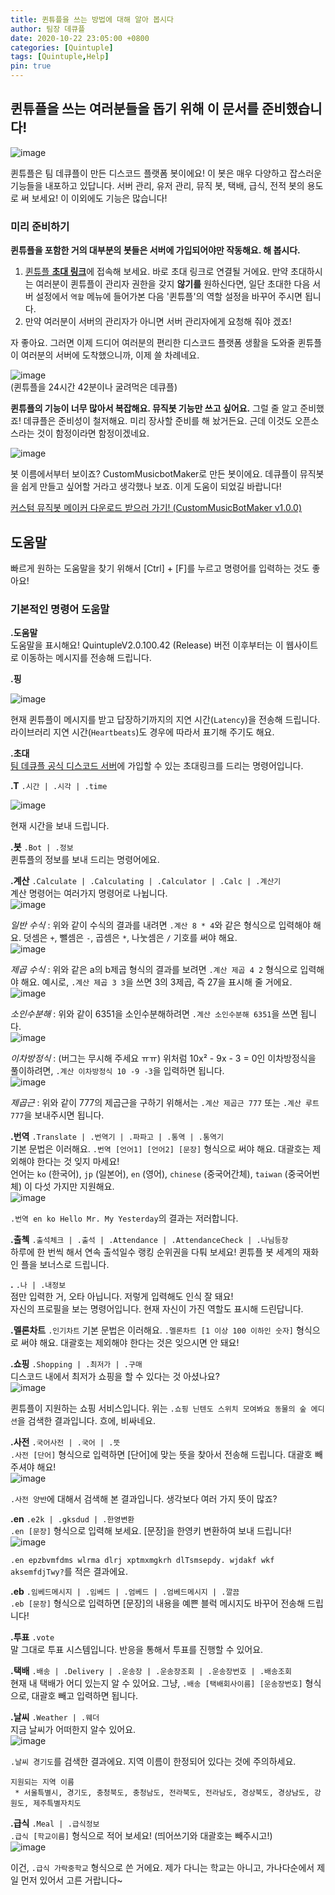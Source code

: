 ```yaml
---
title: 퀸튜플을 쓰는 방법에 대해 알아 봅시다
author: 팀장 데큐플
date: 2020-10-22 23:05:00 +0800
categories: [Quintuple]
tags: [Quintuple,Help]
pin: true
---
```



## 퀸튜플을 쓰는 여러분들을 돕기 위해 이 문서를 준비했습니다!

![image](https://user-images.githubusercontent.com/64447484/96886840-f152a880-14be-11eb-9d7a-302185d28ed9.png)

퀸튜플은 팀 데큐플이 만든 디스코드 플랫폼 봇이에요! 이 봇은 매우 다양하고 잡스러운 기능들을 내포하고 있답니다.
서버 관리, 유저 관리, 뮤직 봇, 택배, 급식, 전적 봇의 용도로 써 보세요! 이 이외에도 기능은 많습니다!

### 미리 준비하기

**퀸튜플을 포함한 거의 대부분의 봇들은 서버에 가입되어야만 작동해요. 해 봅시다.**
1. [퀸튜플 **초대 링크**](http://QI.decuple-d.o-r.kr/)에 접속해 보세요. 바로 초대 링크로 연결될 거에요. 만약 초대하시는 여러분이 퀸튜플이 관리자 권한을 갖지 __않기를__ 원하신다면, 일단 초대한 다음 서버 설정에서 `역할` 
메뉴에 들어가본 다음 '퀸튜플'의 역할 설정을 바꾸어 주시면 됩니다.
2. 만약 여러분이 서버의 관리자가 아니면 서버 관리자에게 요청해 줘야 겠죠!

자 좋아요. 그러면 이제 드디어 여러분의 편리한 디스코드 플랫폼 생활을 도와줄 퀸튜플이 여러분의 서버에 도착했으니까, 이제 쓸 차례네요.  

![image](https://user-images.githubusercontent.com/64447484/96885744-d7fd2c80-14bd-11eb-94f0-91a1befbf4b6.png)  
(퀸튜플을 24시간 42분이나 굴려먹은 데큐플)

**퀸튜플의 기능이 너무 많아서 복잡해요. 뮤직봇 기능만 쓰고 싶어요.**
그럴 줄 알고 준비했죠! 데큐플은 준비성이 철저해요. 미리 장사할 준비를 해 놨거든요.
근데 이것도 오픈소스라는 것이 함정이라면 함정이겠네요.

![image](https://user-images.githubusercontent.com/64447484/96887648-c157d500-14bf-11eb-8280-1277c9584035.png)  

봇 이름에서부터 보이죠? CustomMusicbotMaker로 만든 봇이에요.
데큐플이 뮤직봇을 쉽게 만들고 싶어할 거라고 생각했나 보죠. 이게 도움이 되었길 바랍니다!

[커스텀 뮤직봇 메이커 다운로드 받으러 가기! (CustomMusicBotMaker v1.0.0)](https://github.com/playerdecuple/Custom-MusicBot-Maker/releases/tag/v1.0.0)  


## 도움말

빠르게 원하는 도움말을 찾기 위해서 [Ctrl] + [F]를 누르고 명령어를 입력하는 것도 좋아요!


### 기본적인 명령어 도움말

**.도움말**  
도움말을 표시해요! QuintupleV2.0.100.42 (Release) 버전 이후부터는 이 웹사이트로 이동하는 메시지를 전송해 드립니다.

**.핑**

![image](https://user-images.githubusercontent.com/64447484/96888744-e6991300-14c0-11eb-9c36-433ec1500e73.png)  

현재 퀸튜플이 메시지를 받고 답장하기까지의 지연 시간(`Latency`)을 전송해 드립니다.
라이브러리 지연 시간(`Heartbeats`)도 경우에 따라서 표기해 주기도 해요.

**.초대**  
[팀 데큐플 공식 디스코드 서버](http://decuple-d.o-r.kr/)에 가입할 수 있는 초대링크를 드리는 명령어입니다.

**.T** `.시간 | .시각 | .time`  

![image](https://user-images.githubusercontent.com/64447484/96889432-8b1b5500-14c1-11eb-9f89-d2a7db3db5ca.png)  

현재 시간을 보내 드립니다.

**.봇** `.Bot | .정보`   
퀸튜플의 정보를 보내 드리는 명령어에요.

**.계산** `.Calculate | .Calculating | .Calculator | .Calc | .계산기`  
계산 명령어는 여러가지 명령어로 나뉩니다.  
![image](https://user-images.githubusercontent.com/64447484/96889778-e77e7480-14c1-11eb-808a-a626b3989af4.png)  

*일반 수식* : 위와 같이 수식의 결과를 내려면 `.계산 8 * 4`와 같은 형식으로 입력해야 해요. 덧셈은 `+`, 뺄셈은 `-`, 곱셈은 `*`, 나눗셈은 `/` 기호를 써야 해요.  
![image](https://user-images.githubusercontent.com/64447484/96890045-34fae180-14c2-11eb-9283-292863820aeb.png)  

*제곱 수식* : 위와 같은 a의 b제곱 형식의 결과를 보려면 `.계산 제곱 4 2` 형식으로 입력해야 해요. 예시로, `.계산 제곱 3 3`을 쓰면 3의 3제곱, 즉 27을 표시해 줄 거에요.  
![image](https://user-images.githubusercontent.com/64447484/96890369-8acf8980-14c2-11eb-9b93-b8cf3ec8016d.png)  

*소인수분해* : 위와 같이 6351을 소인수분해하려면 `.계산 소인수분해 6351`을 쓰면 됩니다.  
![image](https://user-images.githubusercontent.com/64447484/96890525-adfa3900-14c2-11eb-83b7-13c301757dc0.png)  

*이차방정식* : (버그는 무시해 주세요 ㅠㅠ) 위처럼 10x² - 9x - 3 = 0인 이차방정식을 풀이하려면, `.계산 이차방정식 10 -9 -3`을 입력하면 됩니다.  
![image](https://user-images.githubusercontent.com/64447484/96890713-e0a43180-14c2-11eb-8756-1e026087ab69.png)  

*제곱근* : 위와 같이 777의 제곱근을 구하기 위해서는 `.계산 제곱근 777` 또는 `.계산 루트 777`을 보내주시면 됩니다.  
  
**.번역** `.Translate | .번역기 | .파파고 | .통역 | .통역기`  
기본 문법은 이러해요. `.번역 [언어1] [언어2] [문장]` 형식으로 써야 해요. 대괄호는 제외해야 한다는 것 잊지 마세요!  
언어는 `ko` (한국어), `jp` (일본어), `en` (영어), `chinese` (중국어간체), `taiwan` (중국어번체) 이 다섯 가지만 지원해요.  
![image](https://user-images.githubusercontent.com/64447484/96891543-bbfc8980-14c3-11eb-851b-ab5c8a156ea9.png)  

`.번역 en ko Hello Mr. My Yesterday`의 결과는 저러합니다.
  
**.출첵** `.출석체크 | .출석 | .Attendance | .AttendanceCheck | .나님등장`  
하루에 한 번씩 해서 연속 출석일수 랭킹 순위권을 다퉈 보세요! 퀸튜플 봇 세계의 재화인 플을 보너스로 드립니다.

**.** `.나 | .내정보`  
점만 입력한 거, 오타 아닙니다. 저렇게 입력해도 인식 잘 돼요!  
자신의 프로필을 보는 명령어입니다. 현재 자신이 가진 역할도 표시해 드린답니다.  
  
**.멜론차트** `.인기차트`
기본 문법은 이러해요. `.멜론차트 [1 이상 100 이하인 숫자]` 형식으로 써야 해요. 대괄호는 제외해야 한다는 것은 잊으시면 안 돼요!  

**.쇼핑** `.Shopping | .최저가 | .구매`  
디스코드 내에서 최저가 쇼핑을 할 수 있다는 것 아셨나요?  
![image](https://user-images.githubusercontent.com/64447484/96892520-b18ebf80-14c4-11eb-9651-0011f7d95a07.png)  

퀸튜플이 지원하는 쇼핑 서비스입니다. 위는 `.쇼핑 닌텐도 스위치 모여봐요 동물의 숲 에디션`을 검색한 결과입니다. 흐에, 비싸네요.  
  
**.사전** `.국어사전 | .국어 | .뜻`  
`.사전 [단어]` 형식으로 입력하면 [단어]에 맞는 뜻을 찾아서 전송해 드립니다. 대괄호 빼 주셔야 해요!  
![image](https://user-images.githubusercontent.com/64447484/96892776-f1ee3d80-14c4-11eb-880b-77e614bd9885.png)  

`.사전 양반`에 대해서 검색해 본 결과입니다. 생각보다 여러 가지 뜻이 많죠?  
  
**.en** `.e2k | .gksdud | .한영변환`  
`.en [문장]` 형식으로 입력해 보세요. [문장]을 한영키 변환하여 보내 드립니다!  
![image](https://user-images.githubusercontent.com/64447484/96893053-41cd0480-14c5-11eb-9547-1cff2dc4b1bd.png)  

`.en epzbvmfdms wlrma dlrj xptmxmgkrh dlTsmsepdy. wjdakf wkf aksemfdjTwy?`를 적은 결과에요.  
  
**.eb** `.임베드메시지 | .임베드 | .엄베드 | .엄베드메시지 | .깔끔`  
`.eb [문장]` 형식으로 입력하면 [문장]의 내용을 예쁜 블럭 메시지도 바꾸어 전송해 드립니다!  
  
**.투표** `.vote`  
말 그대로 투표 시스템입니다. 반응을 통해서 투표를 진행할 수 있어요.  

**.택배** `.배송 | .Delivery | .운송장 | .운송장조회 | .운송장번호 | .배송조회`  
현재 내 택배가 어디 있는지 알 수 있어요. 그냥, `.배송 [택배회사이름] [운송장번호]` 형식으로, 대괄호 빼고 입력하면 됩니다.  

**.날씨** `.Weather | .웨더`  
지금 날씨가 어떠한지 알수 있어요.  
![image](https://user-images.githubusercontent.com/64447484/96893708-f404cc00-14c5-11eb-8d48-e818c74cb47c.png)  

`.날씨 경기도`를 검색한 결과에요. 지역 이름이 한정되어 있다는 것에 주의하세요.  
```
지원되는 지역 이름
 * 서울특별시, 경기도, 충청북도, 충청남도, 전라북도, 전라남도, 경상북도, 경상남도, 강원도, 제주특별자치도
 ```  
 
 **.급식** `.Meal | .급식정보`  
 `.급식 [학교이름]` 형식으로 적어 보세요! (띄어쓰기와 대괄호는 빼주시고!)  
 ![image](https://user-images.githubusercontent.com/64447484/96894051-4e059180-14c6-11eb-8b9b-56f074a9fe3f.png)  
 
 이건, `.급식 가락중학교` 형식으로 쓴 거에요. 제가 다니는 학교는 아니고, 가나다순에서 제일 먼저 있어서 고른 거랍니다~
